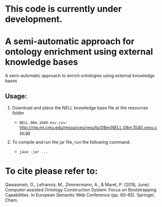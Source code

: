 # This code is currently under development.

# A semi-automatic approach for ontology enrichment using external knowledge bases

A semi-automatic approach to enrich ontologies using external knowledge bases

## Usage:

1. Download and place the NELL knowledge base file at the resources folder
   - `NELL.08m.1040.esv.csv:` http://rtw.ml.cmu.edu/resources/results/08m/NELL.08m.1040.cesv.csv.gz


2. To compile and run the jar file, run the following command:
   - `java -jar ...`


# To cite please refer to:
	
Qawasmeh, O., Lefranois, M., Zimmermann, A., & Maret, P. (2018, June). Computer-assisted Ontology Construction System: Focus on Bootstrapping Capabilities. In European Semantic Web Conference (pp. 60-65). Springer, Cham.

